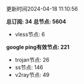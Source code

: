 更新时间2024-04-18 11:10:56

**总订阅: 34**
**总节点: 5604**
- vless节点: 6

**google ping有效节点: 221**
- trojan节点: 26
- ss节点: 146
- v2ray节点: 49
